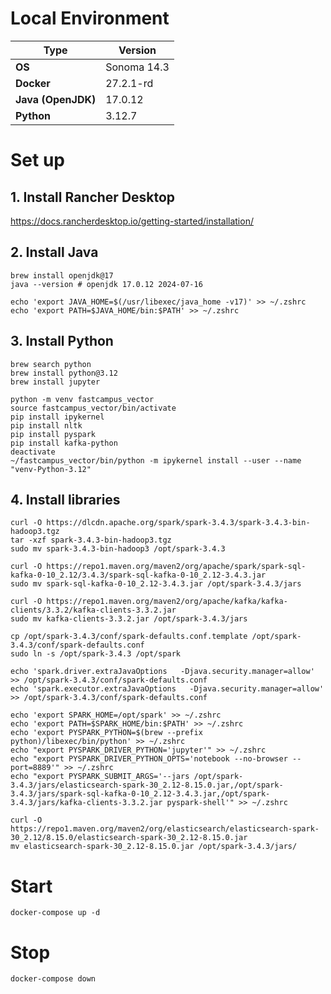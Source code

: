 
# Local Environment
| Type                | Version     |
|---------------------|-------------|
| **OS**              | Sonoma 14.3 |
| **Docker**          | 27.2.1-rd   |
| **Java (OpenJDK)**  | 17.0.12     |
| **Python**          | 3.12.7      |

# Set up

## 1. Install Rancher Desktop
https://docs.rancherdesktop.io/getting-started/installation/

## 2. Install Java
```shell
brew install openjdk@17
java --version # openjdk 17.0.12 2024-07-16

echo 'export JAVA_HOME=$(/usr/libexec/java_home -v17)' >> ~/.zshrc
echo 'export PATH=$JAVA_HOME/bin:$PATH' >> ~/.zshrc
```

## 3. Install Python
```shell
brew search python
brew install python@3.12
brew install jupyter

python -m venv fastcampus_vector
source fastcampus_vector/bin/activate
pip install ipykernel
pip install nltk
pip install pyspark
pip install kafka-python
deactivate
~/fastcampus_vector/bin/python -m ipykernel install --user --name "venv-Python-3.12"
```
## 4. Install libraries
```shell
curl -O https://dlcdn.apache.org/spark/spark-3.4.3/spark-3.4.3-bin-hadoop3.tgz
tar -xzf spark-3.4.3-bin-hadoop3.tgz
sudo mv spark-3.4.3-bin-hadoop3 /opt/spark-3.4.3

curl -O https://repo1.maven.org/maven2/org/apache/spark/spark-sql-kafka-0-10_2.12/3.4.3/spark-sql-kafka-0-10_2.12-3.4.3.jar
sudo mv spark-sql-kafka-0-10_2.12-3.4.3.jar /opt/spark-3.4.3/jars

curl -O https://repo1.maven.org/maven2/org/apache/kafka/kafka-clients/3.3.2/kafka-clients-3.3.2.jar
sudo mv kafka-clients-3.3.2.jar /opt/spark-3.4.3/jars

cp /opt/spark-3.4.3/conf/spark-defaults.conf.template /opt/spark-3.4.3/conf/spark-defaults.conf
sudo ln -s /opt/spark-3.4.3 /opt/spark

echo 'spark.driver.extraJavaOptions   -Djava.security.manager=allow' >> /opt/spark-3.4.3/conf/spark-defaults.conf
echo 'spark.executor.extraJavaOptions   -Djava.security.manager=allow' >> /opt/spark-3.4.3/conf/spark-defaults.conf

echo 'export SPARK_HOME=/opt/spark' >> ~/.zshrc
echo 'export PATH=$SPARK_HOME/bin:$PATH' >> ~/.zshrc
echo 'export PYSPARK_PYTHON=$(brew --prefix python)/libexec/bin/python' >> ~/.zshrc
echo "export PYSPARK_DRIVER_PYTHON='jupyter'" >> ~/.zshrc
echo "export PYSPARK_DRIVER_PYTHON_OPTS='notebook --no-browser --port=8889'" >> ~/.zshrc
echo "export PYSPARK_SUBMIT_ARGS='--jars /opt/spark-3.4.3/jars/elasticsearch-spark-30_2.12-8.15.0.jar,/opt/spark-3.4.3/jars/spark-sql-kafka-0-10_2.12-3.4.3.jar,/opt/spark-3.4.3/jars/kafka-clients-3.3.2.jar pyspark-shell'" >> ~/.zshrc
```

```shell
curl -O https://repo1.maven.org/maven2/org/elasticsearch/elasticsearch-spark-30_2.12/8.15.0/elasticsearch-spark-30_2.12-8.15.0.jar
mv elasticsearch-spark-30_2.12-8.15.0.jar /opt/spark-3.4.3/jars/
```

# Start
```shell
docker-compose up -d
```

# Stop
```shell
docker-compose down
```